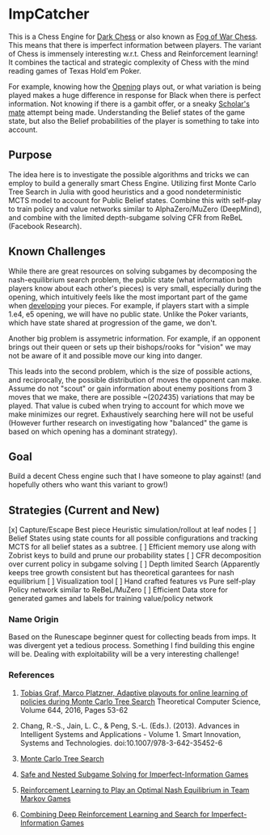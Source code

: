# ImpCatcher
This is a Chess Engine for [Dark Chess](https://en.wikipedia.org/wiki/Dark_chess) or also known
as [Fog of War Chess](https://www.chess.com/terms/fog-of-war-chess). This means that there is imperfect
information between players. The variant of Chess is immensely interesting w.r.t. Chess and Reinforcement learning! It combines the tactical and strategic complexity of Chess with the mind reading games of Texas Hold'em Poker. 

For example, knowing how the [Opening](https://en.wikipedia.org/wiki/Chess_opening#Classification%20of%20chess%20openings) plays out, or what variation is being played makes a huge difference in response for Black when there is perfect information. Not knowing if there is a gambit offer, or a sneaky [Scholar's mate](https://en.wikipedia.org/wiki/Scholar%27s_mate) attempt being made. Understanding the Belief states of the game state, but also the Belief probabilities of the player is something to take into account.

## Purpose
The idea here is to investigate the possible algorithms and tricks we can employ to build a generally smart Chess Engine. Utilizing first Monte Carlo Tree Search in Julia with good heuristics and a good nondeterministic MCTS model to account for Public Belief states. 
Combine this with self-play to train policy and value networks similar to AlphaZero/MuZero (DeepMind), and combine with the limited depth-subgame solving CFR from ReBeL (Facebook Research).

## Known Challenges
While there are great resources on solving subgames by decomposing the nash-equilibrium search problem, the public state (what information both players know about each other's pieces) is very small, especially during the opening, which intuitively feels like the most important part of the game when [developing](https://en.wikibooks.org/wiki/Chess_Strategy/Development#Development) your pieces. For example, if players start with a simple 1.e4, e5 opening, we will have no public state. Unlike the Poker variants, which have state shared at progression of the game, we don't. 

Another big problem is assymetric information. For example, if an opponent brings out their queen or sets up their bishops/rooks for "vision" we may not be aware of it and possible move our king into danger.

This leads into the second problem, which is the size of possible actions, and reciprocally, the possible distribution of moves the opponent can make. Assume do not "scout" or gain information about enemy positions from 3 moves that we make, there are possible ~(20*24*35) variations that may be played. That value is cubed when trying to account for which move we make minimizes our regret. Exhaustively searching here will not be useful (However further research on investigating how "balanced" the game is based on which opening has a dominant strategy). 

## Goal
Build a decent Chess engine such that I have someone to play against! (and hopefully others who want
this variant to grow!)

## Strategies (Current and New)
[x] Capture/Escape Best piece Heuristic simulation/rollout at leaf nodes
[ ] Belief States using state counts for all possible configurations and tracking MCTS for all belief
states as a subtree.
[ ] Efficient memory use along with Zobrist keys to build and prune our probability states
[ ] CFR decomposition over current policy in subgame solving
[ ] Depth limited Search (Apparently keeps tree growth consistent but has theoretical garantees for
nash equilibrium
[ ] Visualization tool
[ ] Hand crafted features vs Pure self-play Policy network similar to ReBeL/MuZero
[ ] Efficient Data store for generated games and labels for training value/policy network

### Name Origin
Based on the Runescape beginner quest for collecting beads from imps. It was divergent yet a tedious process. Something I find building this engine will be. Dealing with exploitability will be a very interesting challenge!

### References
 1. [Tobias Graf, Marco Platzner,
Adaptive playouts for online learning of policies during Monte Carlo Tree Search](http://www.sciencedirect.com/science/article/pii/S0304397516302742)
Theoretical Computer Science,
Volume 644,
2016,
Pages 53-62

2. Chang, R.-S., Jain, L. C., & Peng, S.-L. (Eds.). (2013). Advances in Intelligent Systems and Applications - Volume 1. Smart Innovation, Systems and Technologies. doi:10.1007/978-3-642-35452-6

3. [Monte Carlo Tree Search](https://en.wikipedia.org/wiki/Monte_Carlo_tree_search)

4. [Safe and Nested Subgame Solving for Imperfect-Information Games](https://arxiv.org/abs/1705.02955)

5. [Reinforcement Learning to Play an Optimal
Nash Equilibrium in Team Markov Games](https://papers.nips.cc/paper/2002/file/f8e59f4b2fe7c5705bf878bbd494ccdf-Paper.pdf)

6. [Combining Deep Reinforcement Learning and Search for Imperfect-Information Games](https://arxiv.org/pdf/2007.13544.pdf)

